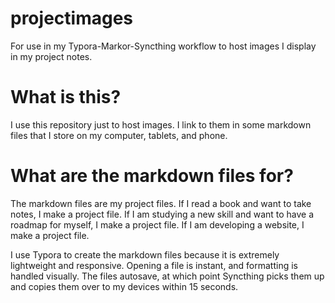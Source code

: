 # projectimages
For use in my Typora-Markor-Syncthing workflow to host images I display in my project notes.
# What is this?
I use this repository just to host images. I link to them in some markdown files that I store on my computer, tablets, and phone.
# What are the markdown files for?
The markdown files are my project files. If I read a book and want to take notes, I make a project file. If I am studying a new skill and want to have a roadmap for myself, I make a project file. If I am developing a website, I make a project file.

I use Typora to create the markdown files because it is extremely lightweight and responsive. Opening a file is instant, and formatting is handled visually. The files autosave, at which point Syncthing picks them up and copies them over to my devices within 15 seconds.
